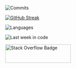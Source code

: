 ![Commits](https://github-readme-stats.vercel.app/api?username=wwerner&show_icons=true&count_private=true&include_all_commits=true&custom_title=github%20stats)

[![GitHub Streak](http://github-readme-streak-stats.herokuapp.com?user=your-github-username&theme=light)](https://wolfgang-werner.net)

![Languages](https://github-readme-stats.vercel.app/api/top-langs/?username=wwerner&hide=shell,lua,html&langs_count=10&layout=compact&custom_title=languages)

![Last week in code](https://github-readme-stats.vercel.app/api/wakatime?username=@wwerner&layout=compact&custom_title=last%20week%20in%20code)


<a href="https://stackexchange.com/users/65901"><img src="https://stackexchange.com/users/flair/65901.png?theme=clean" width="208" height="58" alt="Stack Overflow Badge" title="wwerner on stack overflow"></a>
